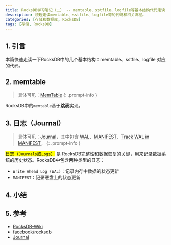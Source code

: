 ```yaml
---
title: RocksDB学习笔记（二） -- memtable、sstfile、logfile等基本结构代码走读
description: 梳理走读memtable、sstfile、logfile等的代码和相关流程。
categories: [存储和数据库, RocksDB]
tags: [存储, RocksDB]
---
```



## 1. 引言

本篇快速走读一下RocksDB中的几个基本结构：memtable、sstfile、logfile 对应的代码。

## 2. memtable

> 具体可见：[MemTable](https://github.com/facebook/rocksdb/wiki/MemTable)
{: .prompt-info }

RocksDB中的`memtable`基于**跳表**实现。

## 3. 日志（Journal）

> 具体可见：[Journal](https://github.com/facebook/rocksdb/wiki/Journal)，其中包含 [WAL](https://github.com/facebook/rocksdb/wiki/Write-Ahead-Log-%28WAL%29)、[MANIFEST](https://github.com/facebook/rocksdb/wiki/MANIFEST)、[Track WAL in MANIFEST](https://github.com/facebook/rocksdb/wiki/Track-WAL-in-MANIFEST)。
{: .prompt-info }

<mark>日志（`Journals`或`Logs`）</mark> 是 RocksDB完整性和数据恢复的关键，用来记录数据系统的历史状态。RocksDB中包含两种类型的日志：

* `Write Ahead Log (WAL)`：记录内存中数据的状态更新
* `MANIFEST`：记录硬盘上的状态更新


## 4. 小结


## 5. 参考

* [RocksDB-Wiki](https://github.com/facebook/rocksdb/wiki)
* [facebook/rocksdb](https://github.com/facebook/rocksdb/)
* [Journal](https://github.com/facebook/rocksdb/wiki/Journal)
